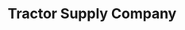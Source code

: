 ---
title: "Tractor Supply Company"
url: /jackson/tractor-supply-company-springport-road/
shop: general
---